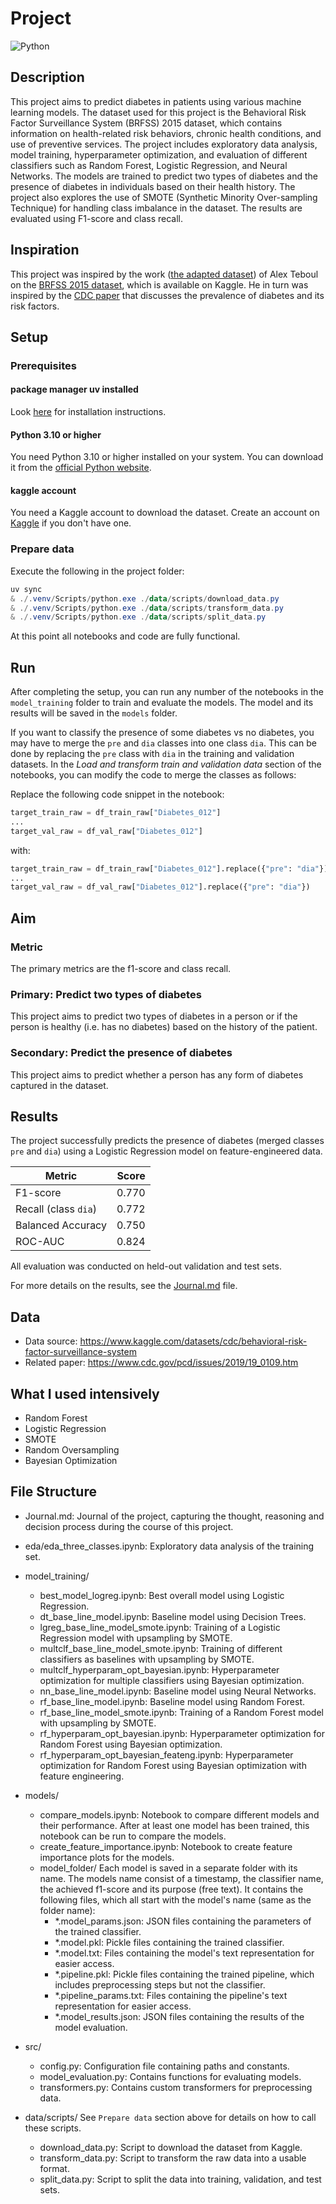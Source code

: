 
# Project

![Python](https://img.shields.io/badge/python-3.12%2B-blue)


## Description

This project aims to predict diabetes in patients using various machine learning models. The dataset used for this project is the Behavioral Risk Factor Surveillance System (BRFSS) 2015 dataset, which contains information on health-related risk behaviors, chronic health conditions, and use of preventive services. The project includes exploratory data analysis, model training, hyperparameter optimization, and evaluation of different classifiers such as Random Forest, Logistic Regression, and Neural Networks. The models are trained to predict two types of diabetes and the presence of diabetes in individuals based on their health history. The project also explores the use of SMOTE (Synthetic Minority Over-sampling Technique) for handling class imbalance in the dataset. The results are evaluated using F1-score and class recall.

## Inspiration

This project was inspired by the work ([the adapted dataset](https://www.kaggle.com/datasets/alexteboul/diabetes-health-indicators-dataset)) of Alex Teboul on the [BRFSS 2015 dataset](https://www.kaggle.com/competitions/predict-diabetes-from-brfss2015), which is available on Kaggle. He in turn was inspired by the [CDC paper](https://www.cdc.gov/pcd/issues/2019/19_0109.htm) that discusses the prevalence of diabetes and its risk factors.

## Setup

### Prerequisites

#### package manager uv installed

Look [here](https://docs.astral.sh/uv/getting-started/installation/#__tabbed_1_1) for installation instructions.

#### Python 3.10 or higher

You need Python 3.10 or higher installed on your system. You can download it from the [official Python website](https://www.python.org/downloads/).

#### kaggle account

You need a Kaggle account to download the dataset. Create an account on [Kaggle](https://www.kaggle.com/) if you don't have one.

### Prepare data

Execute the following in the project folder:

``` powershell
uv sync
& ./.venv/Scripts/python.exe ./data/scripts/download_data.py
& ./.venv/Scripts/python.exe ./data/scripts/transform_data.py
& ./.venv/Scripts/python.exe ./data/scripts/split_data.py
```

At this point all notebooks and code are fully functional.

## Run

After completing the setup, you can run any number of the notebooks in the `model_training` folder to train and evaluate the models. The model and its results will be saved in the `models` folder. 

If you want to classify the presence of some diabetes vs no diabetes, you may have to merge the `pre` and `dia` classes into one class `dia`. This can be done by replacing the `pre` class with `dia` in the training and validation datasets. In the _Load and transform train and validation data_ section of the notebooks, you can modify the code to merge the classes as follows:

Replace the following code snippet in the notebook:

``` python
target_train_raw = df_train_raw["Diabetes_012"]
...
target_val_raw = df_val_raw["Diabetes_012"]
```

with:

``` python
target_train_raw = df_train_raw["Diabetes_012"].replace({"pre": "dia"})
...
target_val_raw = df_val_raw["Diabetes_012"].replace({"pre": "dia"})
```

## Aim

### Metric

The primary metrics are the f1-score and class recall.

### Primary: Predict two types of diabetes

This project aims to predict two types of diabetes in a person or if the person is healthy (i.e. has no diabetes) based on the history of the patient.

### Secondary: Predict the presence of diabetes

This project aims to predict whether a person has any form of diabetes captured in the dataset.

## Results

The project successfully predicts the presence of diabetes (merged classes `pre` and `dia`) using a Logistic Regression model on feature-engineered data.  

| Metric            | Score   |
|-------------------|--------:|
| F1-score          | 0.770   |
| Recall (class `dia`) | 0.772   |
| Balanced Accuracy | 0.750   |
| ROC-AUC           | 0.824   |

All evaluation was conducted on held-out validation and test sets.

For more details on the results, see the [Journal.md](Journal.md) file.

## Data

* Data source: <https://www.kaggle.com/datasets/cdc/behavioral-risk-factor-surveillance-system>
* Related paper: <https://www.cdc.gov/pcd/issues/2019/19_0109.htm>

## What I used intensively

* Random Forest
* Logistic Regression
* SMOTE
* Random Oversampling
* Bayesian Optimization

## File Structure

* Journal.md: Journal of the project, capturing the thought, reasoning and decision process during the course of this project.
* eda/eda_three_classes.ipynb: Exploratory data analysis of the training set.
* model_training/
  * best_model_logreg.ipynb: Best overall model using Logistic Regression.
  * dt_base_line_model.ipynb: Baseline model using Decision Trees.
  * lgreg_base_line_model_smote.ipynb: Training of a Logistic Regression model with upsampling by SMOTE.
  * multclf_base_line_model_smote.ipynb: Training of different classifiers as baselines with upsampling by SMOTE.
  * multclf_hyperparam_opt_bayesian.ipynb: Hyperparameter optimization for multiple classifiers using Bayesian optimization.
  * nn_base_line_model.ipynb: Baseline model using Neural Networks.
  * rf_base_line_model.ipynb: Baseline model using Random Forest.
  * rf_base_line_model_smote.ipynb: Training of a Random Forest model with upsampling by SMOTE.
  * rf_hyperparam_opt_bayesian.ipynb: Hyperparameter optimization for Random Forest using Bayesian optimization.
  * rf_hyperparam_opt_bayesian_feateng.ipynb: Hyperparameter optimization for Random Forest using Bayesian optimization with feature engineering.
* models/
  * compare_models.ipynb: Notebook to compare different models and their performance. After at least one model has been trained, this notebook can be run to compare the models.
  * create_feature_importance.ipynb: Notebook to create feature importance plots for the models.
  * model_folder/
    Each model is saved in a separate folder with its name. The models name consist of a timestamp, the classifier name, the achieved f1-score and its purpose (free text). It contains the following files, which all start with the model's name (same as the folder name):
    * *.model_params.json: JSON files containing the parameters of the trained classifier.
    * *.model.pkl: Pickle files containing the trained classifier.
    * *.model.txt: Files containing the model's text representation for easier access.
    * *.pipeline.pkl: Pickle files containing the trained pipeline, which includes preprocessing steps but not the classifier.
    * *.pipeline_params.txt: Files containing the pipeline's text representation for easier access.
    * *.model_results.json: JSON files containing the results of the model evaluation.

* src/
  * config.py: Configuration file containing paths and constants.
  * model_evaluation.py: Contains functions for evaluating models.
  * transformers.py: Contains custom transformers for preprocessing data.
* data/scripts/
  See `Prepare data` section above for details on how to call these scripts.
  * download_data.py: Script to download the dataset from Kaggle.
  * transform_data.py: Script to transform the raw data into a usable format.
  * split_data.py: Script to split the data into training, validation, and test sets.
